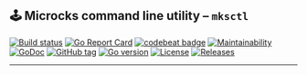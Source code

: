 ## 🕹️ Microcks command line utility – `mksctl`

[![Build status](https://github.com/JulienBreux/mksctl/workflows/Go/badge.svg)](https://github.com/JulienBreux/mksctl/actions)
[![Go Report Card](https://goreportcard.com/badge/github.com/JulienBreux/mksctl)](https://goreportcard.com/report/github.com/JulienBreux/mksctl)
[![codebeat badge](https://codebeat.co/badges/861a9a41-39fa-4f43-abb4-15bb78eae2db)](https://codebeat.co/projects/github-com-JulienBreux-mksctl-main)
[![Maintainability](https://api.codeclimate.com/v1/badges/99535e3fc3a7add450af/maintainability)](https://codeclimate.com/github/JulienBreux/mksctl/maintainability)
[![GoDoc](https://godoc.org/github.com/JulienBreux/mksctl?status.svg)](http://godoc.org/github.com/JulienBreux/mksctl)
[![GitHub tag](https://img.shields.io/github/tag/JulienBreux/mksctl.svg)](Tag)
[![Go version](https://img.shields.io/badge/go-v1.20-blue)](https://golang.org/dl/#stable)
[![License](https://img.shields.io/github/license/JulienBreux/mksctl.svg)](https://github.com/JulienBreux/mksctl/blob/main/LICENSE)
[![Releases](https://img.shields.io/github/downloads/JulienBreux/mksctl/total.svg)](https://github.com/JulienBreux/mksctl/releases)

---

